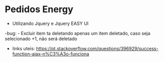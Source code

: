 #  Pedidos Energy
   - Utilizando Jquery e Jquery EASY UI

   -bug:
      - Excluir item ta deletando apenas um item deletado, caso seja selecionado +1, não será deletado


   - links uteis: https://pt.stackoverflow.com/questions/396929/success-function-ajax-n%C3%A3o-funciona
